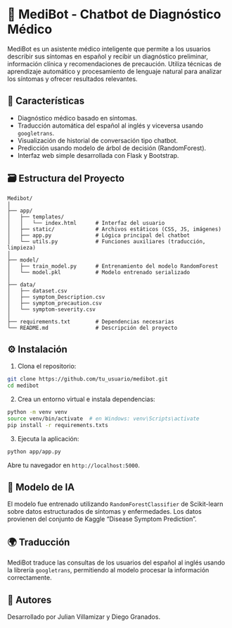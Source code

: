 # 🤖 MediBot - Chatbot de Diagnóstico Médico

MediBot es un asistente médico inteligente que permite a los usuarios describir sus síntomas en español y recibir un diagnóstico preliminar, información clínica y recomendaciones de precaución. Utiliza técnicas de aprendizaje automático y procesamiento de lenguaje natural para analizar los síntomas y ofrecer resultados relevantes.

## 🚀 Características

- Diagnóstico médico basado en síntomas.
- Traducción automática del español al inglés y viceversa usando `googletrans`.
- Visualización de historial de conversación tipo chatbot.
- Predicción usando modelo de árbol de decisión (RandomForest).
- Interfaz web simple desarrollada con Flask y Bootstrap.

## 🗃️ Estructura del Proyecto

```
Medibot/
│
├── app/
│   ├── templates/
│   │   └── index.html      # Interfaz del usuario
│   ├── static/             # Archivos estáticos (CSS, JS, imágenes)
│   ├── app.py              # Lógica principal del chatbot
│   └── utils.py            # Funciones auxiliares (traducción, limpieza)
│
├── model/
│   ├── train_model.py      # Entrenamiento del modelo RandomForest
│   └── model.pkl           # Modelo entrenado serializado
│
├── data/
│   ├── dataset.csv
│   ├── symptom_Description.csv
│   ├── symptom_precaution.csv
│   └── symptom-severity.csv
│
├── requirements.txt        # Dependencias necesarias
└── README.md               # Descripción del proyecto
```

## ⚙️ Instalación

1. Clona el repositorio:

```bash
git clone https://github.com/tu_usuario/medibot.git
cd medibot
```

2. Crea un entorno virtual e instala dependencias:

```bash
python -m venv venv
source venv/bin/activate  # en Windows: venv\Scripts\activate
pip install -r requirements.txts
```

3. Ejecuta la aplicación:

```bash
python app/app.py
```

Abre tu navegador en `http://localhost:5000`.

## 🧠 Modelo de IA

El modelo fue entrenado utilizando `RandomForestClassifier` de Scikit-learn sobre datos estructurados de síntomas y enfermedades. Los datos provienen del conjunto de Kaggle “Disease Symptom Prediction”.

## 🌍 Traducción

MediBot traduce las consultas de los usuarios del español al inglés usando la librería `googletrans`, permitiendo al modelo procesar la información correctamente.

## 👤 Autores

Desarrollado por Julian Villamizar y Diego Granados.
